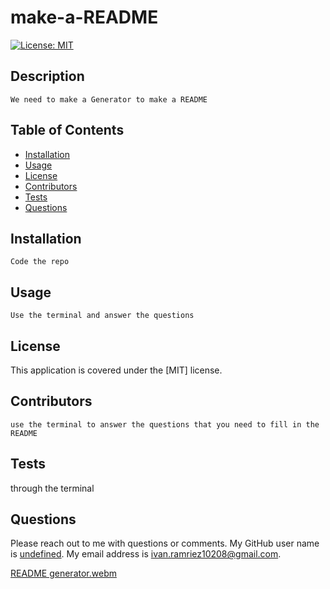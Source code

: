 # make-a-README
[![License: MIT](https://img.shields.io/badge/License-MIT-yellow.svg)](https://opensource.org/licenses/MIT)
  
## Description
    We need to make a Generator to make a README

## Table of Contents
* [Installation](#installation)
* [Usage](#usage)
* [License](#license)
* [Contributors](#contributors)
* [Tests](#tests)
* [Questions](#Questions)

## Installation
    Code the repo 

## Usage
    Use the terminal and answer the questions 

## License
   This application is covered under the [MIT] license. 

## Contributors
    use the terminal to answer the questions that you need to fill in the README

## Tests
   through the terminal

## Questions
Please reach out to me with questions or comments. My GitHub user name is [undefined](https://github.com/undefined). My email address is ivan.ramriez10208@gmail.com.
        
[README generator.webm](https://user-images.githubusercontent.com/105662984/184281281-c0d9c6b1-577c-424c-af46-68bc844ae095.webm)
